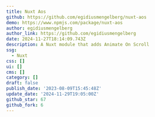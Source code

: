 ```yaml
---
title: Nuxt Aos
github: https://github.com/egidiusmengelberg/nuxt-aos
demo: https://www.npmjs.com/package/nuxt-aos
author: egidiusmengelberg
author_link: https://github.com/egidiusmengelberg
date: 2024-11-27T18:14:09.743Z
description: A Nuxt module that adds Animate On Scroll
ssg:
  - Nuxt
css: []
ui: []
cms: []
category: []
draft: false
publish_date: '2023-08-09T15:45:48Z'
update_date: '2024-11-29T19:05:00Z'
github_star: 67
github_fork: 6
---
```

